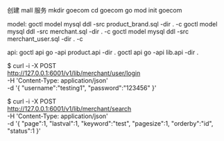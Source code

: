 创建 mall 服务
mkdir goecom
cd goecom
go mod init goecom

model:
goctl model mysql ddl -src product_brand.sql -dir . -c
goctl model mysql ddl -src merchant.sql -dir . -c
goctl model mysql ddl -src merchant_user.sql -dir . -c

api:
goctl api go -api product.api -dir .
goctl api go -api lib.api -dir .

$ curl -i -X POST \
 http://127.0.0.1:6001/v1/lib/merchant/user/login \
 -H 'Content-Type: application/json' \
 -d '{
"username":"testing1",
"password":"123456"
}'

$ curl -i -X POST \
 http://127.0.0.1:6001/v1/lib/merchant/search \
 -H 'Content-Type: application/json' \
 -d '{
"page":1,
"lastval":1,
"keyword":"test",
"pagesize":1,
"orderby":"id",
"status":1
}'

